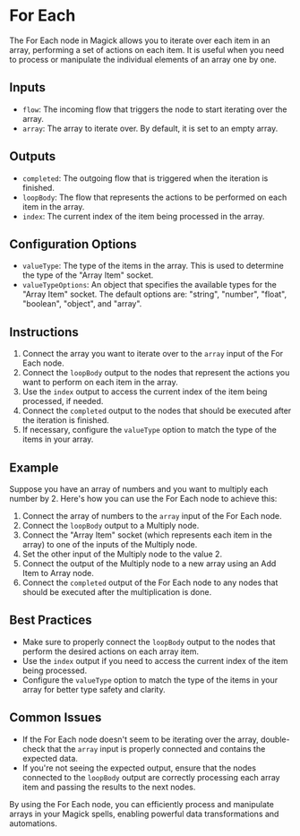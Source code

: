 # For Each

The For Each node in Magick allows you to iterate over each item in an array, performing a set of actions on each item. It is useful when you need to process or manipulate the individual elements of an array one by one.

## Inputs

- `flow`: The incoming flow that triggers the node to start iterating over the array.
- `array`: The array to iterate over. By default, it is set to an empty array.

## Outputs

- `completed`: The outgoing flow that is triggered when the iteration is finished.
- `loopBody`: The flow that represents the actions to be performed on each item in the array.
- `index`: The current index of the item being processed in the array.

## Configuration Options

- `valueType`: The type of the items in the array. This is used to determine the type of the "Array Item" socket.
- `valueTypeOptions`: An object that specifies the available types for the "Array Item" socket. The default options are: "string", "number", "float", "boolean", "object", and "array".

## Instructions

1. Connect the array you want to iterate over to the `array` input of the For Each node.
2. Connect the `loopBody` output to the nodes that represent the actions you want to perform on each item in the array.
3. Use the `index` output to access the current index of the item being processed, if needed.
4. Connect the `completed` output to the nodes that should be executed after the iteration is finished.
5. If necessary, configure the `valueType` option to match the type of the items in your array.

## Example

Suppose you have an array of numbers and you want to multiply each number by 2. Here's how you can use the For Each node to achieve this:

1. Connect the array of numbers to the `array` input of the For Each node.
2. Connect the `loopBody` output to a Multiply node.
3. Connect the "Array Item" socket (which represents each item in the array) to one of the inputs of the Multiply node.
4. Set the other input of the Multiply node to the value 2.
5. Connect the output of the Multiply node to a new array using an Add Item to Array node.
6. Connect the `completed` output of the For Each node to any nodes that should be executed after the multiplication is done.

## Best Practices

- Make sure to properly connect the `loopBody` output to the nodes that perform the desired actions on each array item.
- Use the `index` output if you need to access the current index of the item being processed.
- Configure the `valueType` option to match the type of the items in your array for better type safety and clarity.

## Common Issues

- If the For Each node doesn't seem to be iterating over the array, double-check that the `array` input is properly connected and contains the expected data.
- If you're not seeing the expected output, ensure that the nodes connected to the `loopBody` output are correctly processing each array item and passing the results to the next nodes.

By using the For Each node, you can efficiently process and manipulate arrays in your Magick spells, enabling powerful data transformations and automations.